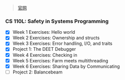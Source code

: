 > [官网](https://reberhardt.com/cs110l/spring-2020/)
### CS 110L: Safety in Systems Programming

- [X] Week 1 Exercises: Hello world
- [X] Week 2 Exercises: Ownership and structs
- [X] Week 3 Exercises: Error handling, I/O, and traits
- [X] Project 1: The DEET Debugger
- [X] Week 4 Exercises: Checking in
- [X] Week 5 Exercises: Farm meets multithreading
- [X] Week 6 Exercises: Sharing Data by Communicating
- [ ] Project 2: Balancebeam
